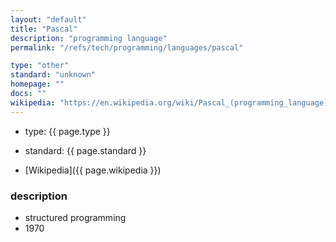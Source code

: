 ```yaml
---
layout: "default"
title: "Pascal"
description: "programming language"
permalink: "/refs/tech/programming/languages/pascal"

type: "other"
standard: "unknown"
homepage: ""
docs: ""
wikipedia: "https://en.wikipedia.org/wiki/Pascal_(programming_language)"
---
```


- type: {{ page.type }}
- standard: {{ page.standard }}

- [Wikipedia]({{ page.wikipedia }})

### description

- structured programming
- 1970